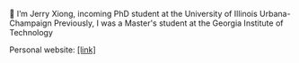 👋 I’m Jerry Xiong, incoming PhD student at the University of Illinois Urbana-Champaign
Previously, I was a Master's student at the Georgia Institute of Technology

Personal website: [[link]](https://jerryxio.ng)
